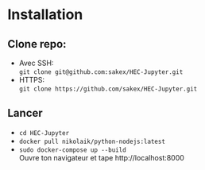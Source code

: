 # Installation

## Clone repo:

-   Avec SSH:  
    `git clone git@github.com:sakex/HEC-Jupyter.git`
-   HTTPS:  
    `git clone https://github.com/sakex/HEC-Jupyter.git`

## Lancer

-   `cd HEC-Jupyter`
-   `docker pull nikolaik/python-nodejs:latest`
-   `sudo docker-compose up --build`  
     Ouvre ton navigateur et tape http://localhost:8000
